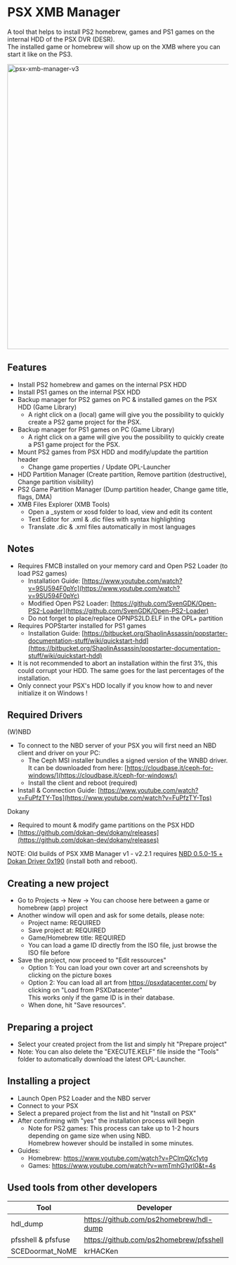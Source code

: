 # PSX XMB Manager
A tool that helps to install PS2 homebrew, games and PS1 games on the internal HDD of the PSX DVR (DESR).</br>
The installed game or homebrew will show up on the XMB where you can start it like on the PS3.</br>

<img width="648" alt="psx-xmb-manager-v3" src="https://github.com/SvenGDK/PSX-XMB-Manager/assets/84620/2cd13f50-3bfe-44cf-a00f-2bbf6c6f81f4">

## Features
- Install PS2 homebrew and games on the internal PSX HDD
- Install PS1 games on the internal PSX HDD
- Backup manager for PS2 games on PC & installed games on the PSX HDD (Game Library)
  - A right click on a (local) game will give you the possibility to quickly create a PS2 game project for the PSX.
- Backup manager for PS1 games on PC (Game Library)
  - A right click on a game will give you the possibility to quickly create a PS1 game project for the PSX.
- Mount PS2 games from PSX HDD and modify/update the partition header
  - Change game properties / Update OPL-Launcher
- HDD Partition Manager (Create partition, Remove partition (destructive), Change partition visibility)
- PS2 Game Partition Manager (Dump partition header, Change game title, flags, DMA)
- XMB Files Explorer (XMB Tools)
  - Open a _system or xosd folder to load, view and edit its content
  - Text Editor for .xml & .dic files with syntax highlighting
  - Translate .dic & .xml files automatically in most languages

## Notes
- Requires FMCB installed on your memory card and Open PS2 Loader (to load PS2 games)
  - Installation Guide: [https://www.youtube.com/watch?v=9SU594F0pYc](https://www.youtube.com/watch?v=9SU594F0pYc)
  - Modified Open PS2 Loader: [https://github.com/SvenGDK/Open-PS2-Loader](https://github.com/SvenGDK/Open-PS2-Loader)
  - Do not forget to place/replace OPNPS2LD.ELF in the OPL+ partition
- Requires POPStarter installed for PS1 games
  - Installation Guide: [https://bitbucket.org/ShaolinAssassin/popstarter-documentation-stuff/wiki/quickstart-hdd](https://bitbucket.org/ShaolinAssassin/popstarter-documentation-stuff/wiki/quickstart-hdd)
- It is not recommended to abort an installation within the first 3%, this could corrupt your HDD. The same goes for the last percentages of the installation.
- Only connect your PSX's HDD locally if you know how to and never initialize it on Windows !

## Required Drivers
(W)NBD
- To connect to the NBD server of your PSX you will first need an NBD client and driver on your PC:
  - The Ceph MSI installer bundles a signed version of the WNBD driver. </br>
  It can be downloaded from here: [https://cloudbase.it/ceph-for-windows/](https://cloudbase.it/ceph-for-windows/)
  - Install the client and reboot (required)
- Install & Connection Guide: [https://www.youtube.com/watch?v=FuPfzTY-Tps](https://www.youtube.com/watch?v=FuPfzTY-Tps)

Dokany
- Required to mount & modify game partitions on the PSX HDD
- [https://github.com/dokan-dev/dokany/releases](https://github.com/dokan-dev/dokany/releases)

NOTE: Old builds of PSX XMB Manager v1 - v2.2.1 requires [NBD 0.5.0-15 + Dokan Driver 0x190](https://github.com/SvenGDK/PSX-XMB-Manager/releases/download/v2.2.1/NBD.0.5.0-15.+.Dokan.Driver.0x190.7z) (install both and reboot).

## Creating a new project
- Go to Projects -> New -> You can choose here between a game or homebrew (app) project
- Another window will open and ask for some details, please note:
  - Project name: REQUIRED
  - Save project at: REQUIRED
  - Game/Homebrew title: REQUIRED
  - You can load a game ID directly from the ISO file, just browse the ISO file before
- Save the project, now proceed to "Edit ressources"
  - Option 1: You can load your own cover art and screenshots by clicking on the picture boxes
  - Option 2: You can load all art from https://psxdatacenter.com/ by clicking on "Load from PSXDatacenter" </br>
  This works only if the game ID is in their database.
  - When done, hit "Save resources".

## Preparing a project
- Select your created project from the list and simply hit "Prepare project"
- Note: You can also delete the "EXECUTE.KELF" file inside the "Tools" folder to automatically download the latest OPL-Launcher.

## Installing a project
- Launch Open PS2 Loader and the NBD server
- Connect to your PSX
- Select a prepared project from the list and hit "Install on PSX"
- After confirming with "yes" the installation process will begin
  - Note for PS2 games: This process can take up to 1-2 hours depending on game size when using NBD. </br>
  Homebrew however should be installed in some minutes.
- Guides:
  - Homebrew: https://www.youtube.com/watch?v=PClmQXc1ytg
  - Games: https://www.youtube.com/watch?v=wmTmhG1yrl0&t=4s

## Used tools from other developers
| Tool | Developer |
|-----|-----|
| hdl_dump | https://github.com/ps2homebrew/hdl-dump |
| pfsshell & pfsfuse | https://github.com/ps2homebrew/pfsshell |
| SCEDoormat_NoME | krHACKen |

